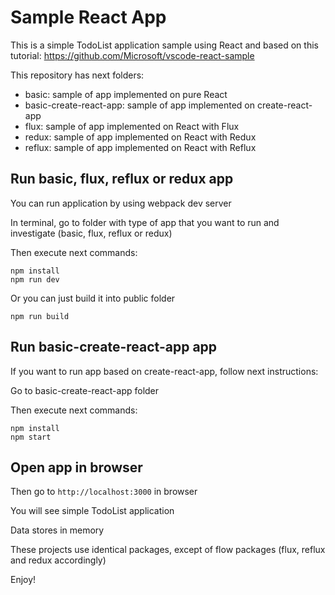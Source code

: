 # Sample React App
This is a simple TodoList application sample using React and based on this tutorial:
https://github.com/Microsoft/vscode-react-sample

This repository has next folders:
- basic:
    sample of app implemented on pure React
- basic-create-react-app:
    sample of app implemented on create-react-app
- flux: 
    sample of app implemented on React with Flux
- redux:
    sample of app implemented on React with Redux
- reflux:
    sample of app implemented on React with Reflux

## Run basic, flux, reflux or redux app

You can run application by using webpack dev server

In terminal, go to folder with type of app that you want to run and investigate
(basic, flux, reflux or redux)

Then execute next commands:

```console
npm install
npm run dev
```

Or you can just build it into public folder
```console
npm run build
```

## Run basic-create-react-app app
If you want to run app based on create-react-app, follow next instructions:

Go to basic-create-react-app folder

Then execute next commands:

```console
npm install
npm start
```

## Open app in browser

Then go to `http://localhost:3000` in browser

You will see simple TodoList application

Data stores in memory

These projects use identical packages, except of flow packages (flux, reflux and redux accordingly)

Enjoy!
